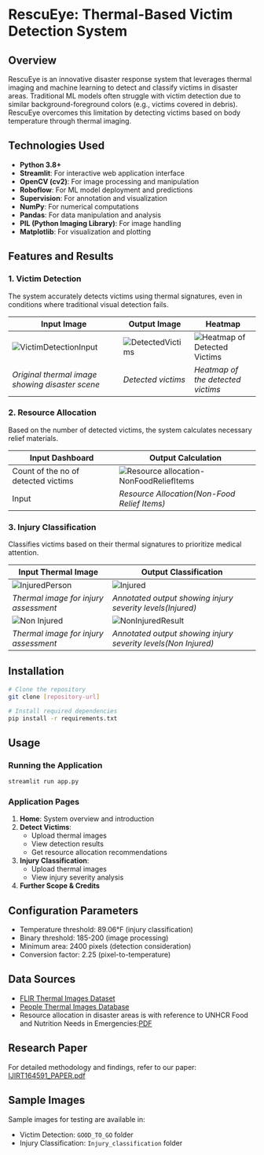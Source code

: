 # RescuEye: Thermal-Based Victim Detection System

## Overview
RescuEye is an innovative disaster response system that leverages thermal imaging and machine learning to detect and classify victims in disaster areas. Traditional ML models often struggle with victim detection due to similar background-foreground colors (e.g., victims covered in debris). RescuEye overcomes this limitation by detecting victims based on body temperature through thermal imaging.

## Technologies Used
- **Python 3.8+**
- **Streamlit**: For interactive web application interface
- **OpenCV (cv2)**: For image processing and manipulation
- **Roboflow**: For ML model deployment and predictions
- **Supervision**: For annotation and visualization
- **NumPy**: For numerical computations
- **Pandas**: For data manipulation and analysis
- **PIL (Python Imaging Library)**: For image handling
- **Matplotlib**: For visualization and plotting

## Features and Results

### 1. Victim Detection
The system accurately detects victims using thermal signatures, even in conditions where traditional visual detection fails.

| Input Image | Output Image | Heatmap |
|-------------|--------------|--------------|
| ![VictimDetectionInput](https://github.com/user-attachments/assets/59a94272-fee9-42c7-9c55-ca413e228367) | ![DetectedVictims](https://github.com/user-attachments/assets/b4b53aee-8a61-4782-9f3b-1e643bf411f3) | ![Heatmap of Detected Victims](https://github.com/user-attachments/assets/66f56fbe-6d6f-4a89-9000-e96b43ceee98) |
| *Original thermal image showing disaster scene* | *Detected victims* | *Heatmap of the detected victims* |

### 2. Resource Allocation
Based on the number of detected victims, the system calculates necessary relief materials.

| Input Dashboard | Output Calculation |
|-----------------|-------------------|
| Count of the no of detected victims | ![Resource allocation-NonFoodReliefItems](https://github.com/user-attachments/assets/9ffc6e27-0446-4a1f-8b39-72e587bdfe66)| ![FoodRelief Items](https://github.com/user-attachments/assets/df5b3b8e-953f-4fc9-b098-2028577f72a6) |
| Input| *Resource Allocation(Non-Food Relief Items)* | *Resource Allocation(Food Relief Items)* |

### 3. Injury Classification
Classifies victims based on their thermal signatures to prioritize medical attention.

| Input Thermal Image | Output Classification |
|--------------------|----------------------|
| ![InjuredPerson](https://github.com/user-attachments/assets/4dbcb259-eaaa-44c1-aad2-41c1585880c1)  | ![Injured](https://github.com/user-attachments/assets/f8e0c489-4ac3-48a1-a7b6-07cdb0f540c9)   |
| *Thermal image for injury assessment* | *Annotated output showing injury severity levels(Injured)* |
| ![Non Injured](https://github.com/user-attachments/assets/fd960aa3-a9cd-4cc2-b566-76a68a1450d2)|![NonInjuredResult](https://github.com/user-attachments/assets/6bfdfb3d-d306-48bc-ba66-d76354c89ebb)|
| *Thermal image for injury assessment* | *Annotated output showing injury severity levels(Non Injured)* |


## Installation

```bash
# Clone the repository
git clone [repository-url]

# Install required dependencies
pip install -r requirements.txt
```

## Usage

### Running the Application
```bash
streamlit run app.py
```

### Application Pages
1. **Home**: System overview and introduction
2. **Detect Victims**: 
   - Upload thermal images
   - View detection results
   - Get resource allocation recommendations
3. **Injury Classification**:
   - Upload thermal images
   - View injury severity analysis
4. **Further Scope & Credits**

## Configuration Parameters
- Temperature threshold: 89.06°F (injury classification)
- Binary threshold: 185-200 (image processing)
- Minimum area: 2400 pixels (detection consideration)
- Conversion factor: 2.25 (pixel-to-temperature)

## Data Sources
- [FLIR Thermal Images Dataset](https://www.kaggle.com/datasets/deepnewbie/flir-thermal-images-dataset)
- [People Thermal Images Database](https://figshare.com/articles/dataset/Data_set_of_thermal_images_of_people_in_forested_areas_/24473002/1)
- Resource allocation in disaster areas is with reference to UNHCR Food and Nutrition Needs in Emergencies:[PDF](https://www.unhcr.org/media/food-and-nutrition-needs-emergencies)

## Research Paper
For detailed methodology and findings, refer to our paper: [IJIRT164591_PAPER.pdf](https://ijirt.org/publishedpaper/IJIRT164591_PAPER.pdf)

## Sample Images
Sample images for testing are available in:
- Victim Detection: `GOOD_TO_GO` folder
- Injury Classification: `Injury_classification` folder


